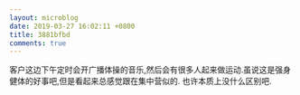 ```yaml
---
layout: microblog
date: 2019-03-27 16:02:11 +0800
title: 3881bfbd
comments: true
--- 
```


客户这边下午定时会开广播体操的音乐,然后会有很多人起来做运动.虽说这是强身健体的好事吧,但是看起来总感觉跟在集中营似的.
也许本质上没什么区别吧.



